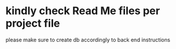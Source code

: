 # kindly check Read Me files per project file
please make sure to create db accordingly to back end instructions

